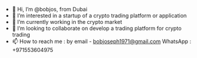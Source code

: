 - 👋 Hi, I’m @bobjos, from Dubai
- 👀 I’m interested in a startup of a crypto trading platform or application
- 🌱 I’m currently working in the crypto market
- 💞️ I’m looking to collaborate on develop a trading platform for crypto trading
- 📫 How to reach me : by email - bobjoseph1971@gmail.com WhatsApp : +971553604975

<!---
bobjos/bobjos is a ✨ special ✨ repository because its `README.md` (this file) appears on your GitHub profile.
You can click the Preview link to take a look at your changes.
--->
